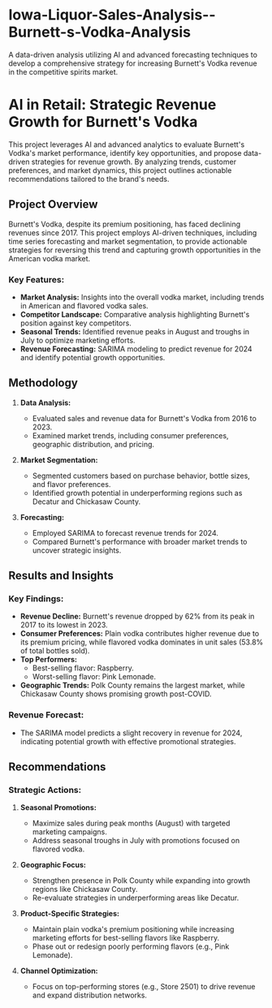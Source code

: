 # Iowa-Liquor-Sales-Analysis--Burnett-s-Vodka-Analysis
A data-driven analysis utilizing AI and advanced forecasting techniques to develop a comprehensive strategy for increasing Burnett's Vodka revenue in the competitive spirits market.

# AI in Retail: Strategic Revenue Growth for Burnett's Vodka

This project leverages AI and advanced analytics to evaluate Burnett's Vodka's market performance, identify key opportunities, and propose data-driven strategies for revenue growth. By analyzing trends, customer preferences, and market dynamics, this project outlines actionable recommendations tailored to the brand's needs.

## Project Overview

Burnett's Vodka, despite its premium positioning, has faced declining revenues since 2017. This project employs AI-driven techniques, including time series forecasting and market segmentation, to provide actionable strategies for reversing this trend and capturing growth opportunities in the American vodka market.

### Key Features:
- **Market Analysis:** Insights into the overall vodka market, including trends in American and flavored vodka sales.
- **Competitor Landscape:** Comparative analysis highlighting Burnett's position against key competitors.
- **Seasonal Trends:** Identified revenue peaks in August and troughs in July to optimize marketing efforts.
- **Revenue Forecasting:** SARIMA modeling to predict revenue for 2024 and identify potential growth opportunities.

## Methodology

1. **Data Analysis:**
   - Evaluated sales and revenue data for Burnett's Vodka from 2016 to 2023.
   - Examined market trends, including consumer preferences, geographic distribution, and pricing.

2. **Market Segmentation:**
   - Segmented customers based on purchase behavior, bottle sizes, and flavor preferences.
   - Identified growth potential in underperforming regions such as Decatur and Chickasaw County.

3. **Forecasting:**
   - Employed SARIMA to forecast revenue trends for 2024.
   - Compared Burnett's performance with broader market trends to uncover strategic insights.

## Results and Insights

### Key Findings:
- **Revenue Decline:** Burnett's revenue dropped by 62% from its peak in 2017 to its lowest in 2023.
- **Consumer Preferences:** Plain vodka contributes higher revenue due to its premium pricing, while flavored vodka dominates in unit sales (53.8% of total bottles sold).
- **Top Performers:**
  - Best-selling flavor: Raspberry.
  - Worst-selling flavor: Pink Lemonade.
- **Geographic Trends:** Polk County remains the largest market, while Chickasaw County shows promising growth post-COVID.

### Revenue Forecast:
- The SARIMA model predicts a slight recovery in revenue for 2024, indicating potential growth with effective promotional strategies.

## Recommendations

### Strategic Actions:
1. **Seasonal Promotions:**
   - Maximize sales during peak months (August) with targeted marketing campaigns.
   - Address seasonal troughs in July with promotions focused on flavored vodka.

2. **Geographic Focus:**
   - Strengthen presence in Polk County while expanding into growth regions like Chickasaw County.
   - Re-evaluate strategies in underperforming areas like Decatur.

3. **Product-Specific Strategies:**
   - Maintain plain vodka's premium positioning while increasing marketing efforts for best-selling flavors like Raspberry.
   - Phase out or redesign poorly performing flavors (e.g., Pink Lemonade).

4. **Channel Optimization:**
   - Focus on top-performing stores (e.g., Store 2501) to drive revenue and expand distribution networks.


